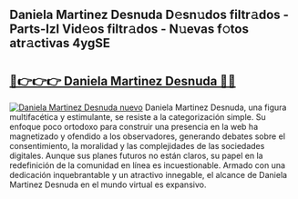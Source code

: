 ## Daniela Martinez Desnuda D𝚎sn𝚞dos filtr𝚊dos - Parts-Izl Vid𝚎os filtr𝚊dos - N𝚞evas f𝚘tos atr𝚊ctivas 4ygSE

# <h2><a href="http://mb4yyr.tromn.icu/?c=Daniela+Martinez+Desnuda">🔗👉👉👉 Daniela Martinez Desnuda 🔗🔗</a></h2>

[![Daniela Martinez Desnuda nuevo](https://i.imgur.com/pEAQMta.gif)](http://mb4yyr.tromn.icu/?c=Daniela+Martinez+Desnuda)
Daniela Martinez Desnuda, una figura multifacética y estimulante, se resiste a la categorización simple. Su enfoque poco ortodoxo para construir una presencia en la web ha magnetizado y ofendido a los observadores, generando debates sobre el consentimiento, la moralidad y las complejidades de las sociedades digitales. Aunque sus planes futuros no están claros, su papel en la redefinición de la comunidad en línea es incuestionable. Armado con una dedicación inquebrantable y un atractivo innegable, el alcance de Daniela Martinez Desnuda en el mundo virtual es expansivo.
